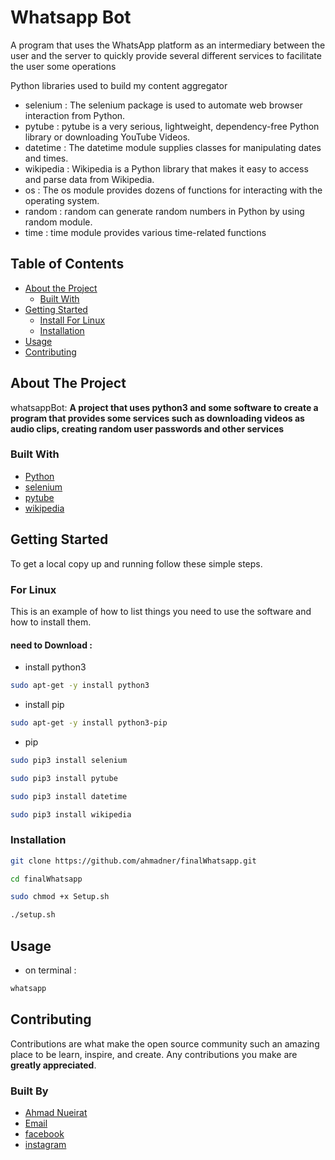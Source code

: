 # Whatsapp Bot

A program that uses the WhatsApp platform as an intermediary between the user and the server
to quickly provide several different services to facilitate the user some operations

Python libraries used to build my content aggregator

* selenium : The selenium package is used to automate web browser interaction from Python.
* pytube : pytube is a very serious, lightweight, dependency-free Python library or downloading YouTube Videos.
* datetime : The datetime module supplies classes for manipulating dates and times.
* wikipedia : Wikipedia is a Python library that makes it easy to access and parse data from Wikipedia.
* os : The os module provides dozens of functions for interacting with the operating system.
* random : random can generate random numbers in Python by using random module. 
* time : time module provides various time-related functions
<!-- TABLE OF CONTENTS -->
## Table of Contents

* [About the Project](#about-the-project)
  * [Built With](#built-with)
* [Getting Started](#getting-started)
  * [Install For Linux](#For-Linux)
  * [Installation](#installation)
* [Usage](#usage)
* [Contributing](#contributing)

<!-- ABOUT THE PROJECT -->
## About The Project

whatsappBot:
**A project that uses python3 and some software to create a program that provides some services such as downloading videos as audio clips, creating random user passwords and other services**


### Built With

* [Python](https://www.python.org/)
* [selenium](https://pypi.org/project/selenium/)
* [pytube](https://pypi.org/project/pytube/)
* [wikipedia](https://pypi.org/project/wikipedia/)

<!-- GETTING STARTED -->
## Getting Started

To get a local copy up and running follow these simple steps.

### For Linux
This is an example of how to list things you need to use the software and how to install them.

#### need to Download :

* install python3 
```sh
sudo apt-get -y install python3
```
* install pip
```sh
sudo apt-get -y install python3-pip
```

* pip
```sh
sudo pip3 install selenium
```
```sh
sudo pip3 install pytube
```
```sh
sudo pip3 install datetime
```
```sh
sudo pip3 install wikipedia
```
### Installation
 
```sh
git clone https://github.com/ahmadner/finalWhatsapp.git
```
```sh
cd finalWhatsapp
```
```sh
sudo chmod +x Setup.sh
```
```sh
./setup.sh
```

## Usage

* on terminal :
```sh
whatsapp
```
## Contributing

Contributions are what make the open source community such an amazing place to be learn, inspire, and create. Any contributions you make are **greatly appreciated**.

### Built By

* [Ahmad Nueirat](https://www.github.com/ahmadner)
* <a href="mailto:emersonpess011108@gmail.com?">Email</a>
* [facebook](https://www.facebook.com/ahmadner0/)
* [instagram](https://www.instagram.com/ahmad.ner_/)
